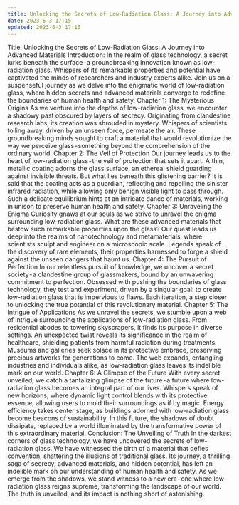 ```yaml
---
title: Unlocking the Secrets of Low-Radiation Glass: A Journey into Advanced Materials
date: 2023-6-3 17:15
updated: 2023-6-3 17:15
---
```

Title: Unlocking the Secrets of Low-Radiation Glass: A Journey into Advanced Materials
Introduction:
In the realm of glass technology, a secret lurks beneath the surface - a groundbreaking innovation known as low-radiation glass. Whispers of its remarkable properties and potential have captivated the minds of researchers and industry experts alike. Join us on a suspenseful journey as we delve into the enigmatic world of low-radiation glass, where hidden secrets and advanced materials converge to redefine the boundaries of human health and safety.
Chapter 1: The Mysterious Origins
As we venture into the depths of low-radiation glass, we encounter a shadowy past obscured by layers of secrecy. Originating from clandestine research labs, its creation was shrouded in mystery. Whispers of scientists toiling away, driven by an unseen force, permeate the air. These groundbreaking minds sought to craft a material that would revolutionize the way we perceive glass - something beyond the comprehension of the ordinary world.
Chapter 2: The Veil of Protection
Our journey leads us to the heart of low-radiation glass - the veil of protection that sets it apart. A thin, metallic coating adorns the glass surface, an ethereal shield guarding against invisible threats. But what lies beneath this glistening barrier? It is said that the coating acts as a guardian, reflecting and repelling the sinister infrared radiation, while allowing only benign visible light to pass through. Such a delicate equilibrium hints at an intricate dance of materials, working in unison to preserve human health and safety.
Chapter 3: Unraveling the Enigma
Curiosity gnaws at our souls as we strive to unravel the enigma surrounding low-radiation glass. What are these advanced materials that bestow such remarkable properties upon the glass? Our quest leads us deep into the realms of nanotechnology and metamaterials, where scientists sculpt and engineer on a microscopic scale. Legends speak of the discovery of rare elements, their properties harnessed to forge a shield against the unseen dangers that haunt us.
Chapter 4: The Pursuit of Perfection
In our relentless pursuit of knowledge, we uncover a secret society - a clandestine group of glassmakers, bound by an unwavering commitment to perfection. Obsessed with pushing the boundaries of glass technology, they test and experiment, driven by a singular goal: to create low-radiation glass that is impervious to flaws. Each iteration, a step closer to unlocking the true potential of this revolutionary material.
Chapter 5: The Intrigue of Applications
As we unravel the secrets, we stumble upon a web of intrigue surrounding the applications of low-radiation glass. From residential abodes to towering skyscrapers, it finds its purpose in diverse settings. An unexpected twist reveals its significance in the realm of healthcare, shielding patients from harmful radiation during treatments. Museums and galleries seek solace in its protective embrace, preserving precious artworks for generations to come. The web expands, entangling industries and individuals alike, as low-radiation glass leaves its indelible mark on our world.
Chapter 6: A Glimpse of the Future
With every secret unveiled, we catch a tantalizing glimpse of the future - a future where low-radiation glass becomes an integral part of our lives. Whispers speak of new horizons, where dynamic light control blends with its protective essence, allowing users to mold their surroundings as if by magic. Energy efficiency takes center stage, as buildings adorned with low-radiation glass become beacons of sustainability. In this future, the shadows of doubt dissipate, replaced by a world illuminated by the transformative power of this extraordinary material.
Conclusion: The Unveiling of Truth
In the darkest corners of glass technology, we have uncovered the secrets of low-radiation glass. We have witnessed the birth of a material that defies convention, shattering the illusions of traditional glass. Its journey, a thrilling saga of secrecy, advanced materials, and hidden potential, has left an indelible mark on our understanding of human health and safety. As we emerge from the shadows, we stand witness to a new era - one where low-radiation glass reigns supreme, transforming the landscape of our world. The truth is unveiled, and its impact is nothing short of astonishing.
